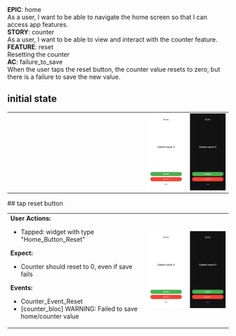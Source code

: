 <div data-description="container" data-description-level="0">
<div data-description="title">
<strong>EPIC</strong>:
home
</div><div data-description="description">As a user, I want to be able to navigate the home screen so that I can access app features.
</div></div>

<div data-description="container" data-description-level="1">
<div data-description="title">
<strong>STORY</strong>:
counter
</div><div data-description="description">As a user, I want to be able to view and interact with the counter feature.
</div></div>

<div data-description="container" data-description-level="2">
<div data-description="title">
<strong>FEATURE</strong>:
reset
</div><div data-description="description">Resetting the counter
</div></div>

<div data-description="container" data-description-level="3">
<div data-description="title">
<strong>AC</strong>:
failure_to_save
</div><div data-description="description">When the user taps the reset button, the counter value resets to zero, but there is a failure to save the new value.
</div></div>

## initial state

<table>
  <tbody>
   <tr>
      <td width="300" style="vertical-align:top">
      </td>
      <td>
      <img width="300" src="../../../../flows/home/screenshots/counter/reset/failure_to_save/0.0.iphone11.png">      </td>      </td>
      <td>
      <img width="300" src="../../../../flows/home/screenshots/counter/reset/failure_to_save/0.1.iphone11.png">      </td>   </tr>
  </tbody>
</table>
## tap reset button

<table>
  <tbody>
   <tr>
      <td width="300" style="vertical-align:top">
<b>User Actions:</b>
<ul>
  <li>Tapped: widget with type "Home_Button_Reset"</li>
</ul>
<b>Expect:</b>
<ul>
  <li>Counter should reset to 0, even if save fails</li>
</ul>
<b>Events:</b>
<ul>
  <li>Counter_Event_Reset</li>
  <li class=warning>[counter_bloc] WARNING: Failed to save home/counter value</li>
      </td>
      <td>
      <img width="300" src="../../../../flows/home/screenshots/counter/reset/failure_to_save/1.0.iphone11.png">      </td>      </td>
      <td>
      <img width="300" src="../../../../flows/home/screenshots/counter/reset/failure_to_save/1.1.iphone11.png">      </td>   </tr>
  </tbody>
</table>
